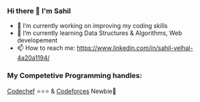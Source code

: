 ### Hi there 👋 I'm Sahil


<!--
**sahil-777/sahil-777** is a ✨ _special_ ✨ repository because its `README.md` (this file) appears on your GitHub profile.
Here are some ideas to get you started:
-->
- 🔭 I’m currently working on improving my coding skills
- 🌱 I’m currently learning Data Structures & Algorithms, Web developement 
- 📫 How to reach me: https://www.linkedin.com/in/sahil-velhal-4a20a1194/ 
 <!--
  😄 Pronouns: ...
- ⚡ Fun fact: ...
  -->
  <!--👯 I’m looking to collaborate on ...
- 🤔 I’m looking for help with ...
- 💬 Ask me about ...-->
  
### My Competetive Programming handles:
[Codechef](https://www.codechef.com/users/thunderboltz_) ⭐⭐⭐ & 
[Codeforces](https://codeforces.com/profile/thunderboltz) Newbie👶
